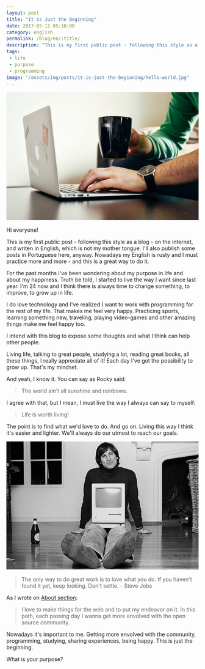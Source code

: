 ```yaml
---
layout: post
title: "It is Just the Beginning"
date: 2017-05-11 05:10:00
category: english
permalink: /blog/en/:title/
description: "This is my first public post - following this style as a blog - on the internet, and writen in English, which is not my mother tongue."
tags:
 - life
 - purpose
 - programming
image: "/assets/img/posts/it-is-just-the-beginning/hello-world.jpg"
---
```


![Person typing on MacBook](/assets/img/posts/it-is-just-the-beginning/hello-world.jpg)

Hi everyone!

This is my first public post - following this style as a blog - on the internet, and writen in English, which is not my mother tongue. I'll also publish some posts in Portuguese here, anyway. Nowadays my English is rusty and I must practice more and more - and this is a great way to do it.

For the past months I've been wondering about my purpose in life and about my happiness. Truth be told, I started to live the way I want since last year. I'm 24 now and I think there is always time to change something, to improve, to grow up in life.

I do love technology and I've realized I want to work with programming for the rest of my life. That makes me feel very happy. Practicing sports, learning something new, traveling, playing video-games and other amazing things make me feel happy too.

I intend with this blog to expose some thoughts and what I think can help other people.

Living life, talking to great people, studying a lot, reading great books, all these things, I really appreciate all of it! Each day I've got the possibility to grow up. That's my mindset.

And yeah, I know it. You can say as Rocky said:

> The world ain't all sunshine and rainbows.

I agree with that, but I mean, I must live the way I always can say to myself:

> Life is worth living!

The point is to find what we'd love to do. And go on. Living this way I think it's easier and lighter. We'll always do our utmost to reach our goals.

![Steve Jobs young at his house](/assets/img/posts/it-is-just-the-beginning/steve-jobs.jpg)

> The only way to do great work is to love what you do. If you haven't found it yet, keep looking. Don't settle. - Steve Jobs

As I wrote on [About section][about]:

> I love to make things for the web and to put my endeavor on it. In this path, each passing day I wanna get more envolved with the open source community.

Nowadays it's important to me. Getting more envolved with the community, programming, studying, sharing experiences, being happy. This is just the beginning.

What is your purpose?

[about]: http://ederchristian.com/about